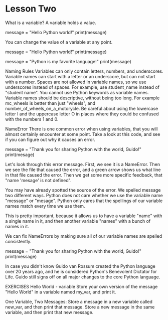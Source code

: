 # Lesson Two

What is a variable?
A variable holds a value.


message = "Hello Python world!"
print(message)


You can change the value of a variable at any point.


message = "Hello Python world!"
print(message)

message = "Python is my favorite language!"
print(message)


Naming Rules
Variables can only contain letters, numbers, and underscores. Variable names can start with a letter or an underscore, but can not start with a number.
Spaces are not allowed in variable names, so we use underscores instead of spaces. For example, use student_name instead of "student name".
You cannot use Python keywords as variable names.
Variable names should be descriptive, without being too long. For example mc_wheels is better than just "wheels", and number_of_wheels_on_a_motorycle.
Be careful about using the lowercase letter l and the uppercase letter O in places where they could be confused with the numbers 1 and 0.

NameError
There is one common error when using variables, that you will almost certainly encounter at some point. Take a look at this code, and see if you can figure out why it causes an error.


message = "Thank you for sharing Python with the world, Guido!"
print(mesage)


Let's look through this error message. First, we see it is a NameError. Then we see the file that caused the error, and a green arrow shows us what line in that file caused the error. Then we get some more specific feedback, that "name 'mesage' is not defined".

You may have already spotted the source of the error. We spelled message two different ways. Python does not care whether we use the variable name "message" or "mesage". Python only cares that the spellings of our variable names match every time we use them.

This is pretty important, because it allows us to have a variable "name" with a single name in it, and then another variable "names" with a bunch of names in it.

We can fix NameErrors by making sure all of our variable names are spelled consistently.


message = "Thank you for sharing Python with the world, Guido!"
print(message)


In case you didn't know Guido van Rossum created the Python language over 20 years ago, and he is considered Python's Benevolent Dictator for Life. Guido still signs off on all major changes to the core Python language.

EXERCISES
Hello World - variable
Store your own version of the message "Hello World" in a variable named my_var, and print it.

One Variable, Two Messages:
Store a message in a new variable called new_var, and then print that message.
Store a new message in the same variable, and then print that new message.
